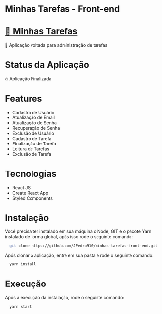 # Minhas Tarefas - Front-end

# <a href="https://minhas-tarefas-jp-dev.herokuapp.com/">🔗 Minhas Tarefas</a>
<p>🚀 Aplicação voltada para administração de tarefas</p>

# Status da Aplicação
<p>🔥 Aplicação Finalizada</p>

# Features
- Cadastro de Usuário
- Atualização de Email
- Atualização de Senha
- Recuperação de Senha
- Exclusão de Usuário
- Cadastro de Tarefa
- Finalização de Tarefa
- Leitura de Tarefas 
- Exclusão de Tarefa

# Tecnologias
- React JS
- Create React App
- Styled Components

# Instalação
Você precisa ter instalado em sua máquina o Node, GIT e o pacote Yarn instalado de forma global, após isso rode o seguinte comando: 
```sh
  git clone https://github.com/JPedro910/minhas-tarefas-front-end.git
```
Após clonar a aplicação, entre em sua pasta e rode o seguinte comando:
```sh
  yarn install
```
# Execução
Após a execução da instalação, rode o seguinte comando:
```sh
  yarn start
```
